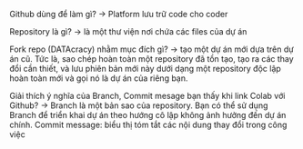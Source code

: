 Github dùng để làm gì?
-> Platform lưu trữ code cho coder

Repository là gì?
-> là một thư viện nơi chứa các files của dự án

Fork repo (DATAcracy) nhằm mục đích gì?
-> tạo một dự án mới dựa trên dự án cũ. Tức là, sao chép hoàn toàn một repository đã tồn tạo, tạo ra các thay đổi cần thiết, và lưu phiên bản mới này dưới dạng một repository độc lập hoàn toàn mới và gọi nó là dự án của riêng bạn.

Giải thích ý nghĩa của Branch, Commit mesage bạn thấy khi link Colab với Github?
-> Branch là một bản sao của repository. Bạn có thể sử dụng Branch để triển khai dự án theo hướng cô lập không ảnh hưởng đến dự án chính.
Commit message: biểu thị tóm tắt các nội dung thay đổi trong công việc
